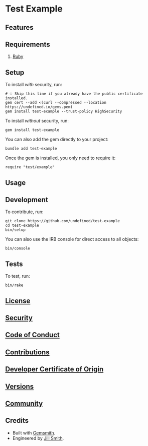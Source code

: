# Test Example

<!-- Tocer[start]: Auto-generated, don't remove. -->
<!-- Tocer[finish]: Auto-generated, don't remove. -->

## Features

## Requirements

1. [Ruby](https://www.ruby-lang.org)

## Setup

To install _with_ security, run:

    # 💡 Skip this line if you already have the public certificate installed.
    gem cert --add <(curl --compressed --location https://undefined.io/gems.pem)
    gem install test-example --trust-policy HighSecurity

To install _without_ security, run:

    gem install test-example

You can also add the gem directly to your project:

    bundle add test-example

Once the gem is installed, you only need to require it:

    require "test/example"

## Usage

## Development

To contribute, run:

    git clone https://github.com/undefined/test-example
    cd test-example
    bin/setup

You can also use the IRB console for direct access to all objects:

    bin/console

## Tests

To test, run:

    bin/rake

## [License](https://undefined.io/policies/license)

## [Security](https://undefined.io/policies/security)

## [Code of Conduct](https://undefined.io/policies/code_of_conduct)

## [Contributions](https://undefined.io/policies/contributions)

## [Developer Certificate of Origin](https://undefined.io/policies/developer_certificate_of_origin)

## [Versions](https://undefined.io/projects/test-example/versions)

## [Community](https://undefined.io/community)

## Credits

- Built with [Gemsmith](https://alchemists.io/projects/gemsmith).
- Engineered by [Jill Smith](https://undefined.io/team/undefined).
